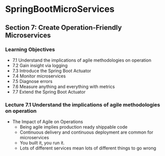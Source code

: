 # SpringBootMicroServices
## Section 7: Create Operation-Friendly Microservices
### Learning Objectives

* 7.1 Understand the implications of agile methodologies on operation
* 7.2 Gain insight via logging
* 7.3 Introduce the Spring Boot Actuator
* 7.4 Monitor microservices
* 7.5 Diagnose errors
* 7.6 Measure anything and everything with metrics
* 7.7 Extend the Spring Boot Actuator

### Lecture 7.1 Understand the implications of agile methodologies on operation

* The Impact of Agile on Operations
  * Being agile implies production ready shippable code
  * Continuous delivery and continuous deployment are common for microservices
  * You built it, you run it.
  * Lots of different services mean lots of different things to go wrong
